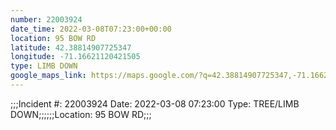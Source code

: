 ```yaml
---
number: 22003924
date_time: 2022-03-08T07:23:00+00:00
location: 95 BOW RD
latitude: 42.38814907725347
longitude: -71.16621120421505
type: LIMB DOWN
google_maps_link: https://maps.google.com/?q=42.38814907725347,-71.16621120421505
---
```


;;;Incident #: 22003924  Date: 2022-03-08 07:23:00   Type: TREE/LIMB DOWN;;;;;;Location: 95 BOW RD;;;
